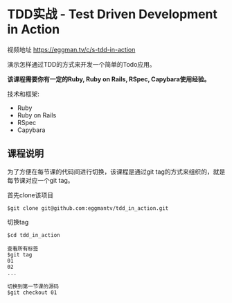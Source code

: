 # TDD实战 - Test Driven Development in Action

视频地址 https://eggman.tv/c/s-tdd-in-action

演示怎样通过TDD的方式来开发一个简单的Todo应用。

**该课程需要你有一定的Ruby, Ruby on Rails, RSpec, Capybara使用经验。**

技术和框架:

- Ruby
- Ruby on Rails
- RSpec
- Capybara

## 课程说明

为了方便在每节课的代码间进行切换，该课程是通过git tag的方式来组织的，就是每节课对应一个git tag。

首先clone该项目

```shell
$git clone git@github.com:eggmantv/tdd_in_action.git
```

切换tag
```shell
$cd tdd_in_action

查看所有标签
$git tag
01
02
...

切换到第一节课的源码
$git checkout 01
